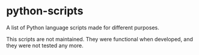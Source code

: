 # python-scripts
A list of Python language scripts made for different purposes.

This scripts are not maintained. They were functional when developed, and they were not tested any more.